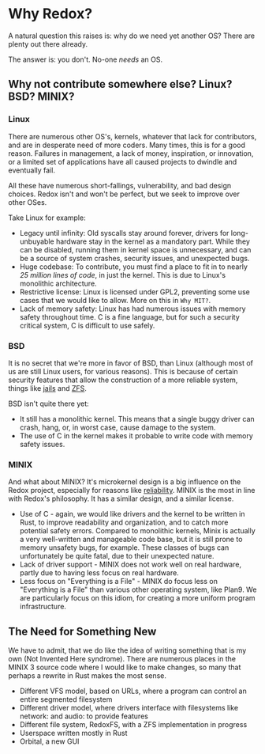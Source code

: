 Why Redox?
==========

A natural question this raises is: why do we need yet another OS? There are plenty out there already.

The answer is: you don't. No-one _needs_ an OS.

Why not contribute somewhere else? Linux? BSD? MINIX?
-----------------------------------------------------

### Linux
There are numerous other OS's, kernels, whatever that lack for contributors, and are in desperate need of more coders. Many times, this is for a good reason. Failures in management, a lack of money, inspiration, or innovation, or a limited set of applications have all caused projects to dwindle and eventually fail.

All these have numerous short-fallings, vulnerability, and bad design choices. Redox isn't and won't be perfect, but we seek to improve over other OSes.

Take Linux for example:

- Legacy until infinity: Old syscalls stay around forever, drivers for long-unbuyable hardware stay in the kernel as a mandatory part. While they can be disabled, running them in kernel space is unnecessary, and can be a source of system crashes, security issues, and unexpected bugs.
- Huge codebase: To contribute, you must find a place to fit in to nearly _25 million lines of code_, in just the kernel. This is due to Linux's monolithic architecture.
- Restrictive license: Linux is licensed under GPL2, preventing some use cases that we would like to allow. More on this in `Why MIT?`.
- Lack of memory safety: Linux has had numerous issues with memory safety throughout time. C is a fine language, but for such a security critical system, C is difficult to use safely.

### BSD

It is no secret that we're more in favor of BSD, than Linux (although most of us are still Linux users, for various reasons). This is because of certain security features that allow the construction of a more reliable system, things like [jails](https://www.freebsd.org/doc/handbook/jails.html) and [ZFS](https://www.freebsd.org/doc/handbook/zfs.html).

BSD isn't quite there yet:

- It still has a monolithic kernel. This means that a single buggy driver can crash, hang, or, in worst case, cause damage to the system.
- The use of C in the kernel makes it probable to write code with memory safety issues.

### MINIX

And what about MINIX? It's microkernel design is a big influence on the Redox project, especially for reasons like [reliability](http://wiki.minix3.org/doku.php?id=www:documentation:reliability). MINIX is the most in line with Redox's philosophy. It has a similar design, and a similar license.

- Use of C - again, we would like drivers and the kernel to be written in Rust, to improve readability and organization, and to catch more potential safety errors. Compared to monolithic kernels, Minix is actually a very well-written and manageable code base, but it is still prone to memory unsafety bugs, for example. These classes of bugs can unfortunately be quite fatal, due to their unexpected nature.
- Lack of driver support - MINIX does not work well on real hardware, partly due to having less focus on real hardware.
- Less focus on "Everything is a File" - MINIX do focus less on "Everything is a File" than various other operating system, like Plan9. We are particularly focus on this idiom, for creating a more uniform program infrastructure.

The Need for Something New
--------------------------

We have to admit, that we do like the idea of writing something that is my own (Not Invented Here syndrome). There are numerous places in the MINIX 3 source code where I would like to make changes, so many that perhaps a rewrite in Rust makes the most sense.

- Different VFS model, based on URLs, where a program can control an entire segmented filesystem
- Different driver model, where drivers interface with filesystems like network: and audio: to provide features
- Different file system, RedoxFS, with a ZFS implementation in progress
- Userspace written mostly in Rust
- Orbital, a new GUI
